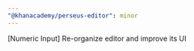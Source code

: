 ```yaml
---
"@khanacademy/perseus-editor": minor
---
```


[Numeric Input] Re-organize editor and improve its UI
